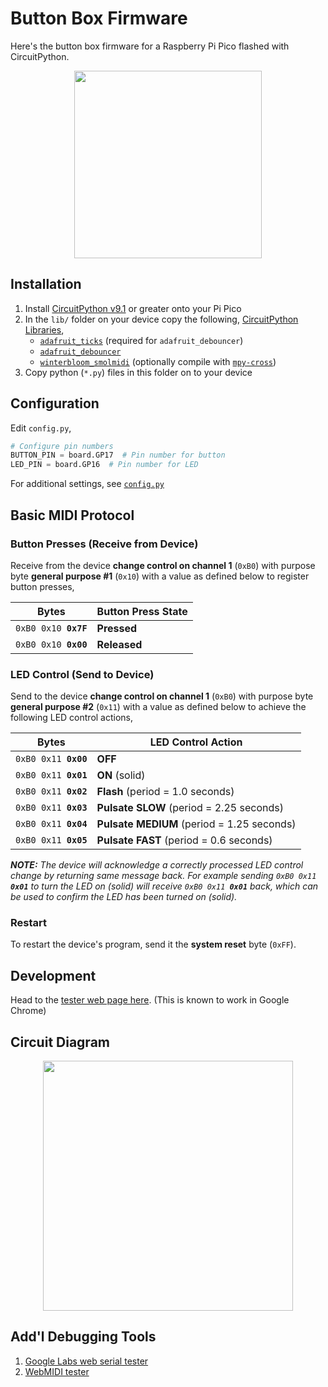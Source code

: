 # Button Box Firmware

Here's the button box firmware for a Raspberry Pi Pico flashed with CircuitPython.

<div align="center">
  <img src="https://raw.github.com/dtcooper/tomato/main/.github/tomato-controller.jpg" width="300">
</div>

## Installation

1. Install [CircuitPython v9.1](https://circuitpython.org/board/raspberry_pi_pico/)
   or greater onto your Pi Pico
2. In the `lib/` folder on your device copy the following,
   [CircuitPython Libraries](https://circuitpython.org/libraries),
    - [`adafruit_ticks`](https://docs.circuitpython.org/projects/ticks/) (required
      for `adafruit_debouncer`)
    - [`adafruit_debouncer`](https://docs.circuitpython.org/projects/debouncer/)
    - [`winterbloom_smolmidi`](https://github.com/wntrblm/Winterbloom_SmolMIDI/)
      (optionally compile with
      [`mpy-cross`](https://adafruit-circuit-python.s3.amazonaws.com/index.html?prefix=bin/mpy-cross/))
3. Copy python (`*.py`) files in this folder on to your device

## Configuration

Edit `config.py`,

```python
# Configure pin numbers
BUTTON_PIN = board.GP17  # Pin number for button
LED_PIN = board.GP16  # Pin number for LED
```

For additional settings, see [`config.py`](config.py)

## Basic MIDI Protocol

### Button Presses (Receive from Device)

Receive from the device **change control on channel 1** (`0xB0`) with purpose
byte **general purpose #1** (`0x10`) with a value as defined below to register
button presses,

| Bytes                           | Button Press State |
|---------------------------------|--------------------|
| <code>0xB0 0x10 **0x7F**</code> | **Pressed**        |
| <code>0xB0 0x10 **0x00**</code> | **Released**       |

### LED Control (Send to Device)

Send to the device **change control on channel 1** (`0xB0`) with purpose byte
**general purpose #2** (`0x11`) with a value as defined below to achieve the
following LED control actions,

| Bytes                           | LED Control Action                         |
|---------------------------------|--------------------------------------------|
| <code>0xB0 0x11 **0x00**</code> | **OFF**                                    |
| <code>0xB0 0x11 **0x01**</code> | **ON** (solid)                             |
| <code>0xB0 0x11 **0x02**</code> | **Flash** (period = 1.0 seconds)           |
| <code>0xB0 0x11 **0x03**</code> | **Pulsate SLOW** (period = 2.25 seconds)   |
| <code>0xB0 0x11 **0x04**</code> | **Pulsate MEDIUM** (period = 1.25 seconds) |
| <code>0xB0 0x11 **0x05**</code> | **Pulsate FAST** (period = 0.6 seconds)    |

_**NOTE:** The device will acknowledge a correctly processed LED control change by
returning same message back. For example sending <code>0xB0 0x11 **0x01**</code> to
turn the LED on (solid) will receive <code>0xB0 0x11 **0x01**</code> back, which can be used
to confirm the LED has been turned on (solid)._

### Restart

To restart the device's program, send it the **system reset** byte (`0xFF`).

## Development

Head to the [tester web page here](https://dtcooper.github.io/tomato/controller-test.html).
(This is known to work in Google Chrome)

## Circuit Diagram

<div align="center">
  <img src="https://raw.github.com/dtcooper/tomato/main/.github/tomato-controller-circuit.svg" width="400">
</div>

## Add'l Debugging Tools

1. [Google Labs web serial tester](https://googlechromelabs.github.io/serial-terminal/)
2. [WebMIDI tester](https://studiocode.dev/webmidi-tester/)
